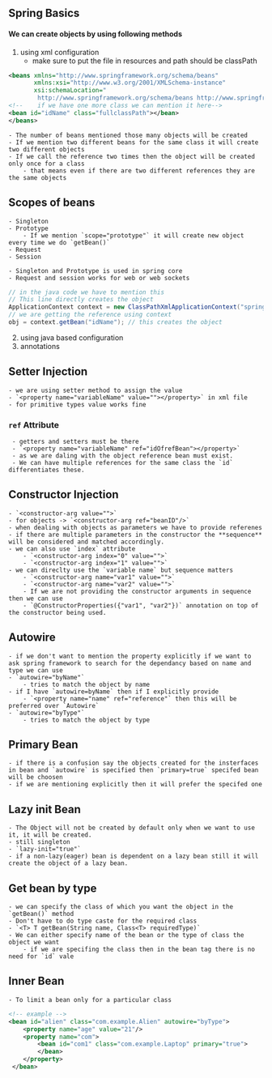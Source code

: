 ## Spring Basics

#### We can create objects by using following methods
1. using xml configuration
    - make sure to put the file in resources and path should be classPath
```xml
<beans xmlns="http://www.springframework.org/schema/beans"
       xmlns:xsi="http://www.w3.org/2001/XMLSchema-instance"
       xsi:schemaLocation="
        http://www.springframework.org/schema/beans http://www.springframework.org/schema/beans/spring-beans.xsd">
<!--    if we have one more class we can mention it here-->
<bean id="idName" class="fullclassPath"></bean>
</beans>
```
    - The number of beans mentioned those many objects will be created
    - If we mention two different beans for the same class it will create two different objects
    - If we call the reference two times then the object will be created only once for a class
        - that means even if there are two different references they are the same objects

## Scopes of beans
    - Singleton
    - Prototype
        - If we mention `scope="prototype"` it will create new object every time we do `getBean()`
    - Request
    - Session

    - Singleton and Prototype is used in spring core
    - Request and session works for web or web sockets


```java
// in the java code we have to mention this
// This line directly creates the object
ApplicationContext context = new ClassPathXmlApplicationContext("spring.xml");
// we are getting the reference using context
obj = context.getBean("idName"); // this creates the object
```
2. using java based configuration
3. annotations

## Setter Injection
    - we are using setter method to assign the value
    - `<property name="variableName" value=""></property>` in xml file
    - for primitive types value works fine

### `ref` Attribute
     - getters and setters must be there
     - `<property name="variableName" ref="idOfrefBean"></property>`
     - as we are daling with the object reference bean must exist.
     - We can have multiple references for the same class the `id` differentiates these.

## Constructor Injection
    - `<constructor-arg value="">`
    - for objects -> `<constructor-arg ref="beanID"/>`
    - when dealing with objects as parameters we have to provide referenes
    - if there are multiple parameters in the constructor the **sequence** will be considered and matched accordingly.
    - we can also use `index` attribute
        - `<constructor-arg index="0" value="">`
        - `<constructor-arg index="1" value="">`
    - we can direclty use the `variable name` but sequence matters
        - `<constructor-arg name="var1" value="">`
        - `<constructor-arg name="var2" value="">`
        - If we are not providing the constructor arguments in sequence then we can use
        - `@ConstructorProperties({"var1", "var2"})` annotation on top of the constructor being used.

## Autowire
    - if we don't want to mention the property explicitly if we want to ask spring framework to search for the dependancy based on name and type we can use
    - `autowire="byName"`
        - tries to match the object by name
    - if I have `autowire=byName` then if I explicitly provide
        - `<property name="name" ref="reference"` then this will be preferred over `Autowire`
    - `autowire="byType"`
        - tries to match the object by type

## Primary Bean
    - if there is a confusion say the objects created for the insterfaces in bean and `autowire` is specified then `primary=true` specifed bean will be choosen
    - if we are mentioning explicitly then it will prefer the specifed one

## Lazy init Bean
    - The Object will not be created by default only when we want to use it, it will be created.
    - still singleton
    - `lazy-init="true"`
    - if a non-lazy(eager) bean is dependent on a lazy bean still it will create the object of a lazy bean.

## Get bean by type
    - we can specify the class of which you want the object in the `getBean()` method
    - Don't have to do type caste for the required class
    - `<T> T getBean(String name, Class<T> requiredType)`
    - We can either specify name of the bean or the type of class the object we want
        - if we are specifing the class then in the bean tag there is no need for `id` vale

## Inner Bean
    - To limit a bean only for a particular class
```xml
<!-- example -->
<bean id="alien" class="com.example.Alien" autowire="byType">
    <property name="age" value="21"/>
    <property name="com">
        <bean id="com1" class="com.example.Laptop" primary="true">
        </bean>
    </property>
 </bean>
```
